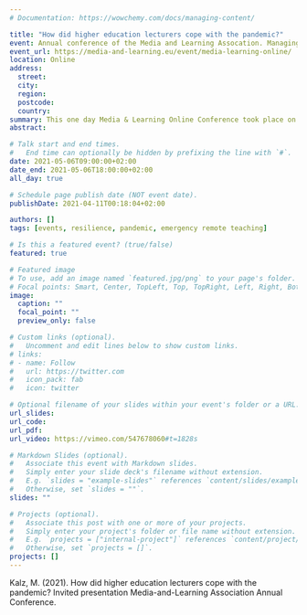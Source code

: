 ```yaml
---
# Documentation: https://wowchemy.com/docs/managing-content/

title: "How did higher education lecturers cope with the pandemic?"
event: Annual conference of the Media and Learning Assocation. Managing and innovating video-based services in Higher Education
event_url: https://media-and-learning.eu/event/media-learning-online/
location: Online
address:
  street:
  city:
  region:
  postcode:
  country:
summary: This one day Media & Learning Online Conference took place on Thursday 6 May and was aimed at everyone interested in enhancing teaching and learning in higher education with the support of media. 
abstract:

# Talk start and end times.
#   End time can optionally be hidden by prefixing the line with `#`.
date: 2021-05-06T09:00:00+02:00
date_end: 2021-05-06T18:00:00+02:00
all_day: true

# Schedule page publish date (NOT event date).
publishDate: 2021-04-11T00:18:04+02:00

authors: []
tags: [events, resilience, pandemic, emergency remote teaching]

# Is this a featured event? (true/false)
featured: true

# Featured image
# To use, add an image named `featured.jpg/png` to your page's folder. 
# Focal points: Smart, Center, TopLeft, Top, TopRight, Left, Right, BottomLeft, Bottom, BottomRight.
image:
  caption: ""
  focal_point: ""
  preview_only: false

# Custom links (optional).
#   Uncomment and edit lines below to show custom links.
# links:
# - name: Follow
#   url: https://twitter.com
#   icon_pack: fab
#   icon: twitter

# Optional filename of your slides within your event's folder or a URL.
url_slides:
url_code:
url_pdf:
url_video: https://vimeo.com/547678060#t=1828s

# Markdown Slides (optional).
#   Associate this event with Markdown slides.
#   Simply enter your slide deck's filename without extension.
#   E.g. `slides = "example-slides"` references `content/slides/example-slides.md`.
#   Otherwise, set `slides = ""`.
slides: ""

# Projects (optional).
#   Associate this post with one or more of your projects.
#   Simply enter your project's folder or file name without extension.
#   E.g. `projects = ["internal-project"]` references `content/project/deep-learning/index.md`.
#   Otherwise, set `projects = []`.
projects: []
---
```

Kalz, M. (2021). How did higher education lecturers cope with the pandemic? Invited presentation Media-and-Learning Association Annual Conference.